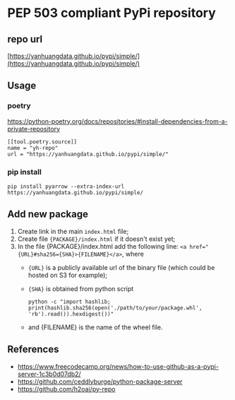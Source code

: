 # PEP 503 compliant PyPi repository
## repo url
[https://yanhuangdata.github.io/pypi/simple/](https://yanhuangdata.github.io/pypi/simple/)

## Usage
### poetry
https://python-poetry.org/docs/repositories/#install-dependencies-from-a-private-repository

```
[[tool.poetry.source]]
name = "yh-repo" 
url = "https://yanhuangdata.github.io/pypi/simple/"  
```

### pip install

```shell
pip install pyarrow --extra-index-url https://yanhuangdata.github.io/pypi/simple/
```

## Add new package

1. Create link in the main `index.html` file;
1. Create file `{PACKAGE}/index.html` if it doesn't exist yet;
1. In the file {PACKAGE}/index.html add the following line: `<a href="{URL}#sha256={SHA}>{FILENAME}</a>`, where
    * `{URL}` is a publicly available url of the binary file (which could be hosted on S3 for example);
    * `{SHA}` is obtained from python script 

        ```python -c "import hashlib; print(hashlib.sha256(open('./path/to/your/package.whl', 'rb').read()).hexdigest())"```
    * and {FILENAME} is the name of the wheel file.

## References
* https://www.freecodecamp.org/news/how-to-use-github-as-a-pypi-server-1c3b0d07db2/
* https://github.com/ceddlyburge/python-package-server
* https://github.com/h2oai/py-repo